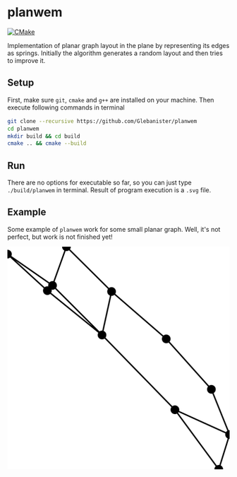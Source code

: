 # planwem

[![CMake](https://github.com/Glebanister/planwem/actions/workflows/cmake.yml/badge.svg)](https://github.com/Glebanister/planwem/actions/workflows/cmake.yml)

Implementation of planar graph layout in the plane by representing its edges as springs. Initially the algorithm generates a random layout and then tries to improve it.

## Setup

First, make sure `git`, `cmake` and `g++` are installed on your machine. Then execute following commands in terminal

```bash
git clone --recursive https://github.com/Glebanister/planwem
cd planwem
mkdir build && cd build
cmake .. && cmake --build
```

## Run

There are no options for executable so far, so you can just type `./build/planwem` in terminal. Result of program execution is a `.svg` file.

## Example

Some example of `planwem` work for some small planar graph. Well, it's not perfect, but work is not finished yet!

![example](assets/graph.svg "Example")
